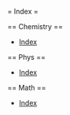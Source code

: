 = Index =

== Chemistry ==
* [Index](chem/index)

== Phys ==
* [Index](phys/index)
 
== Math ==
* [Index](math/index)
